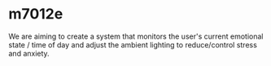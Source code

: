 # m7012e

We are aiming to create a system that monitors the user's current emotional state / time of day and adjust the ambient lighting to reduce/control stress and anxiety.
